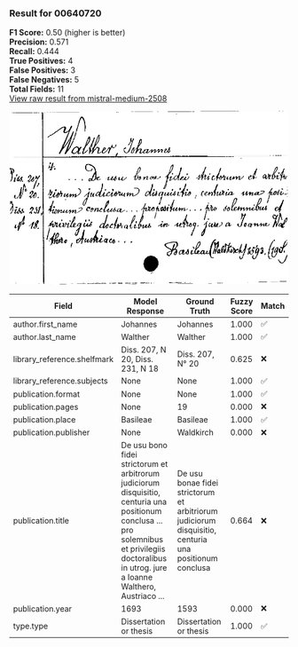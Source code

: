 ### Result for 00640720
**F1 Score:** 0.50 (higher is better)<br>**Precision:** 0.571<br>**Recall:** 0.444<br>**True Positives:** 4<br>**False Positives:** 3<br>**False Negatives:** 5<br>**Total Fields:** 11<br>[View raw result from mistral-medium-2508](https://github.com/RISE-UNIBAS/humanities_data_benchmark/blob/main/results/2025-10-01/T0179/request_T0179_00640720.json)

<img src="https://github.com/RISE-UNIBAS/humanities_data_benchmark/blob/main/benchmarks/zettelkatalog/images/00640720.jpg?raw=true" alt="00640720" width="600px">

| Field | Model Response | Ground Truth | Fuzzy Score | Match |
|-------|----------------|--------------|-------------|-------|
| author.first_name | Johannes | Johannes | 1.000 | ✅ |
| author.last_name | Walther | Walther | 1.000 | ✅ |
| library_reference.shelfmark | Diss. 207, N 20, Diss. 231, N 18 | Diss. 207, N° 20 | 0.625 | ❌ |
| library_reference.subjects | None | None | 1.000 | ✅ |
| publication.format | None | None | 1.000 | ✅ |
| publication.pages | None | 19 | 0.000 | ❌ |
| publication.place | Basileae | Basileae | 1.000 | ✅ |
| publication.publisher | None | Waldkirch | 0.000 | ❌ |
| publication.title | De usu bono fidei strictorum et arbitrorum judiciorum disquisitio, centuria una positionum conclusa ... pro solemnibus et privilegiis doctoralibus in utrog. jure a Ioanne Walthero, Austriaco ... | De usu bonae fidei strictorum et arbitriorum judiciorum disquisitio, centuria una positionum conclusa | 0.664 | ❌ |
| publication.year | 1693 | 1593 | 0.000 | ❌ |
| type.type | Dissertation or thesis | Dissertation or thesis | 1.000 | ✅ |
